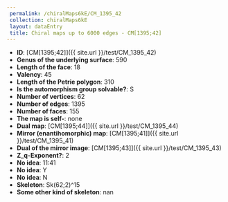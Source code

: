 ```yaml
--- 
 permalink: /chiralMaps6kE/CM_1395_42 
 collection: chiralMaps6kE
 layout: dataEntry
 title: Chiral maps up to 6000 edges - CM[1395;42]
---
```


- **ID**: [CM[1395;42]]({{ site.url }}/test/CM_1395_42)
- **Genus of the underlying surface**: 590
- **Length of the face**: 18
- **Valency**: 45
- **Length of the Petrie polygon**: 310
- **Is the automorphism group solvable?**: S
- **Number of vertices**: 62
- **Number of edges**: 1395
- **Number of faces**: 155
- **The map is self-**: none
- **Dual map**: [CM[1395;44]]({{ site.url }}/test/CM_1395_44)
- **Mirror (enantihomorphic) map**: [CM[1395;41]]({{ site.url }}/test/CM_1395_41)
- **Dual of the mirror image**: [CM[1395;43]]({{ site.url }}/test/CM_1395_43)
- **Z_q-Exponent?**: 2
- **No idea**:  11:41
- **No idea**: Y
- **No idea**: N
- **Skeleton**: Sk(62;2)^15
- **Some other kind of skeleton**: nan
